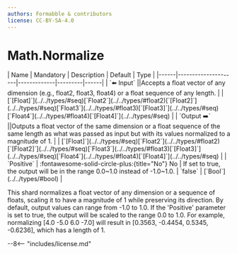 ```yaml
---
authors: Formabble & contributors
license: CC-BY-SA-4.0
---
```



# Math.Normalize

<div class="sh-parameters" markdown="1">
| Name | Mandatory | Description | Default | Type |
|------|---------------------|-------------|---------|------|
| `⬅️ Input` ||Accepts a float vector of any dimension (e.g., float2, float3, float4) or a float sequence of any length. | | [`[Float]`](../../types/#seq)[`Float2`](../../types/#float2)[`[Float2]`](../../types/#seq)[`Float3`](../../types/#float3)[`[Float3]`](../../types/#seq)[`Float4`](../../types/#float4)[`[Float4]`](../../types/#seq) |
| `Output ➡️` ||Outputs a float vector of the same dimension or a float sequence of the same length as what was passed as input but with its values normalized to a magnitude of 1. | | [`[Float]`](../../types/#seq)[`Float2`](../../types/#float2)[`[Float2]`](../../types/#seq)[`Float3`](../../types/#float3)[`[Float3]`](../../types/#seq)[`Float4`](../../types/#float4)[`[Float4]`](../../types/#seq) |
| `Positive` | :fontawesome-solid-circle-plus:{title="No"} No  | If set to true, the output will be in the range 0.0~1.0 instead of -1.0~1.0. | `false` | [`Bool`](../../types/#bool) |

</div>

This shard normalizes a float vector of any dimension or a sequence of floats, scaling it to have a magnitude of 1 while preserving its direction. By default, output values can range from -1.0 to 1.0. If the 'Positive' parameter is set to true, the output will be scaled to the range 0.0 to 1.0. For example, normalizing [4.0 -5.0 6.0 -7.0] will result in [0.3563, -0.4454, 0.5345, -0.6236], which has a length of 1. 

--8<-- "includes/license.md"

